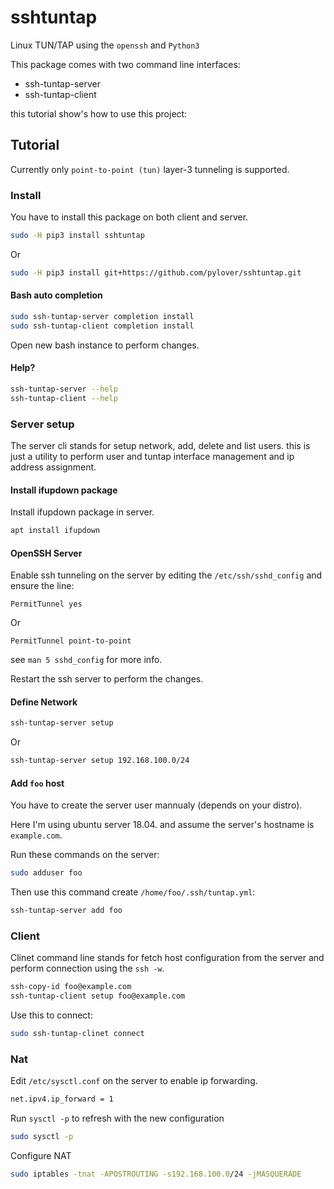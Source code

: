 # sshtuntap

Linux TUN/TAP using the `openssh` and `Python3`

This package comes with two command line interfaces:

* ssh-tuntap-server
* ssh-tuntap-client

this tutorial show's how to use this project:

## Tutorial

Currently only `point-to-point (tun)` layer-3 tunneling is supported.


### Install

You have to install this package on both client and server.

```bash
sudo -H pip3 install sshtuntap
```

Or

```bash
sudo -H pip3 install git+https://github.com/pylover/sshtuntap.git
```

#### Bash auto completion

```bash
sudo ssh-tuntap-server completion install
sudo ssh-tuntap-client completion install
```

Open new bash instance to perform changes.


#### Help?


```bash
ssh-tuntap-server --help
ssh-tuntap-client --help
```

### Server setup

The server cli stands for setup network, add, delete and list users. 
this is just a utility to perform user and tuntap interface 
management and ip address assignment.


#### Install ifupdown package

Install ifupdown package in server.

```bash
apt install ifupdown
```

#### OpenSSH Server

Enable ssh tunneling on the server by editing the 
`/etc/ssh/sshd_config` and ensure the line:

```ssh
PermitTunnel yes
```

Or


```ssh
PermitTunnel point-to-point
```

see `man 5 sshd_config` for more info.


Restart the ssh server to perform the changes.


#### Define Network

```bash
ssh-tuntap-server setup
```

Or

```bash
ssh-tuntap-server setup 192.168.100.0/24
```


#### Add `foo` host

You have to create the server user mannualy (depends on your distro).

Here I'm using ubuntu server 18.04. and assume the server's hostname is 
`example.com`.

Run these commands on the server:

```bash
sudo adduser foo
```

Then use this command create `/home/foo/.ssh/tuntap.yml`:

```bash
ssh-tuntap-server add foo
```


### Client

Clinet command line stands for fetch host configuration from the server 
and perform connection using the `ssh -w`.


```bash
ssh-copy-id foo@example.com
ssh-tuntap-client setup foo@example.com
```

Use this to connect:

```bash
sudo ssh-tuntap-clinet connect
```

### Nat

Edit `/etc/sysctl.conf` on the server to enable ip forwarding.

```bash
net.ipv4.ip_forward = 1
```

Run `sysctl -p` to refresh with the new configuration

```bash
sudo sysctl -p
```

Configure NAT

```bash
sudo iptables -tnat -APOSTROUTING -s192.168.100.0/24 -jMASQUERADE
```

